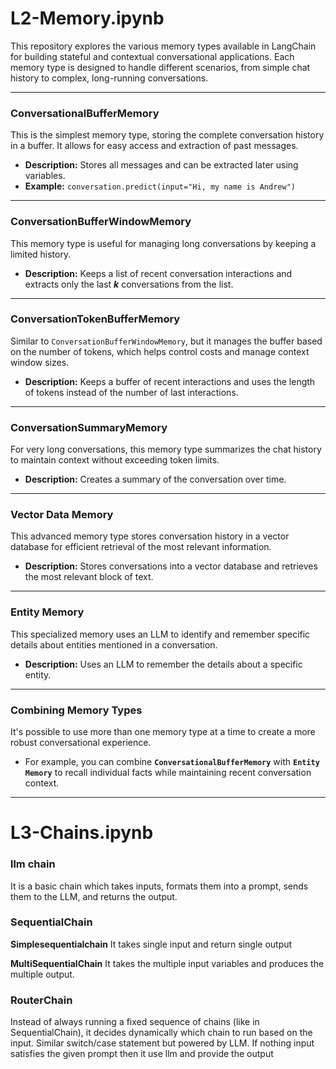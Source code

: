 # L2-Memory.ipynb

This repository explores the various memory types available in LangChain for building stateful and contextual conversational applications. Each memory type is designed to handle different scenarios, from simple chat history to complex, long-running conversations.

----

### **ConversationalBufferMemory**
This is the simplest memory type, storing the complete conversation history in a buffer. It allows for easy access and extraction of past messages.
* **Description:** Stores all messages and can be extracted later using variables.
* **Example:** `conversation.predict(input="Hi, my name is Andrew")`

----
### **ConversationBufferWindowMemory**
This memory type is useful for managing long conversations by keeping a limited history.
* **Description:** Keeps a list of recent conversation interactions and extracts only the last **$k$** conversations from the list.

---
### **ConversationTokenBufferMemory**
Similar to `ConversationBufferWindowMemory`, but it manages the buffer based on the number of tokens, which helps control costs and manage context window sizes.
* **Description:** Keeps a buffer of recent interactions and uses the length of tokens instead of the number of last interactions.

---
### **ConversationSummaryMemory**
For very long conversations, this memory type summarizes the chat history to maintain context without exceeding token limits.
* **Description:** Creates a summary of the conversation over time.

---
### **Vector Data Memory**
This advanced memory type stores conversation history in a vector database for efficient retrieval of the most relevant information.
* **Description:** Stores conversations into a vector database and retrieves the most relevant block of text.

---
### **Entity Memory**
This specialized memory uses an LLM to identify and remember specific details about entities mentioned in a conversation.
* **Description:** Uses an LLM to remember the details about a specific entity.


---

### **Combining Memory Types**
It's possible to use more than one memory type at a time to create a more robust conversational experience.
* For example, you can combine **`ConversationalBufferMemory`** with **`Entity Memory`** to recall individual facts while maintaining recent conversation context.

---

# L3-Chains.ipynb

### **llm chain**
It is a basic chain which takes inputs, formats them into a prompt, sends them to the LLM, and returns the output.

### **SequentialChain**

**Simplesequentialchain**
It takes single input and return single output

**MultiSequentialChain**
It takes the multiple input variables and produces the multiple output.

### **RouterChain**
Instead of always running a fixed sequence of chains (like in SequentialChain), it decides dynamically which chain to run based on the input. Similar switch/case statement but powered by LLM.
If nothing input satisfies the given prompt then it use llm and provide the output
